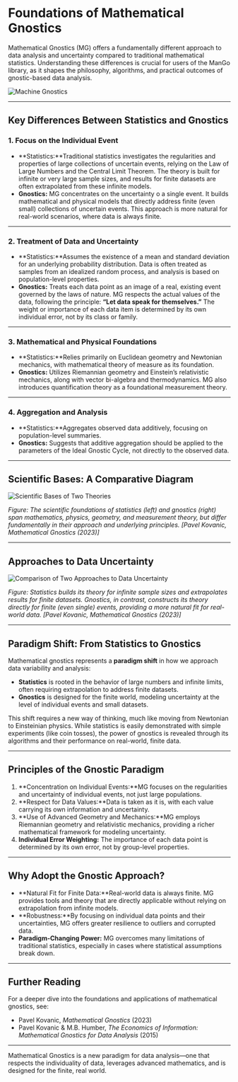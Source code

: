 # Foundations of Mathematical Gnostics

Mathematical Gnostics (MG) offers a fundamentally different approach to data analysis and uncertainty compared to traditional mathematical statistics. Understanding these differences is crucial for users of the ManGo library, as it shapes the philosophy, algorithms, and practical outcomes of gnostic-based data analysis.

![Machine Gnostics](images/mg2.png)

---

## Key Differences Between Statistics and Gnostics

### 1. Focus on the Individual Event

- **Statistics:**Traditional statistics investigates the regularities and properties of large collections of uncertain events, relying on the Law of Large Numbers and the Central Limit Theorem. The theory is built for infinite or very large sample sizes, and results for finite datasets are often extrapolated from these infinite models.
- **Gnostics:**
  MG concentrates on the uncertainty o a single event. It builds mathematical and physical models that directly address finite (even small) collections of uncertain events. This approach is more natural for real-world scenarios, where data is always finite.

---

### 2. Treatment of Data and Uncertainty

- **Statistics:**Assumes the existence of a mean and standard deviation for an underlying probability distribution. Data is often treated as samples from an idealized random process, and analysis is based on population-level properties.
- **Gnostics:**
  Treats each data point as an image of a real, existing event governed by the laws of nature. MG respects the actual values of the data, following the principle: **“Let data speak for themselves.”** The weight or importance of each data item is determined by its own individual error, not by its class or family.

---

### 3. Mathematical and Physical Foundations

- **Statistics:**Relies primarily on Euclidean geometry and Newtonian mechanics, with mathematical theory of measure as its foundation.
- **Gnostics:**
  Utilizes Riemannian geometry and Einstein’s relativistic mechanics, along with vector bi-algebra and thermodynamics. MG also introduces quantification theory as a foundational measurement theory.

---

### 4. Aggregation and Analysis

- **Statistics:**Aggregates observed data additively, focusing on population-level summaries.
- **Gnostics:**
  Suggests that additive aggregation should be applied to the parameters of the Ideal Gnostic Cycle, not directly to the observed data.

---

## Scientific Bases: A Comparative Diagram

![Scientific Bases of Two Theories](images/img2.png)

*Figure: The scientific foundations of statistics (left) and gnostics (right) span mathematics, physics, geometry, and measurement theory, but differ fundamentally in their approach and underlying principles. [Pavel Kovanic, *Mathematical Gnostics* (2023)]*

---

## Approaches to Data Uncertainty

![Comparison of Two Approaches to Data Uncertainty](images/img1.png)

*Figure: Statistics builds its theory for infinite sample sizes and extrapolates results for finite datasets. Gnostics, in contrast, constructs its theory directly for finite (even single) events, providing a more natural fit for real-world data. [Pavel Kovanic, *Mathematical Gnostics* (2023)]*

---

## Paradigm Shift: From Statistics to Gnostics

Mathematical gnostics represents a **paradigm shift** in how we approach data variability and analysis:

- **Statistics** is rooted in the behavior of large numbers and infinite limits, often requiring extrapolation to address finite datasets.
- **Gnostics** is designed for the finite world, modeling uncertainty at the level of individual events and small datasets.

This shift requires a new way of thinking, much like moving from Newtonian to Einsteinian physics. While statistics is easily demonstrated with simple experiments (like coin tosses), the power of gnostics is revealed through its algorithms and their performance on real-world, finite data.

---

## Principles of the Gnostic Paradigm

1. **Concentration on Individual Events:**MG focuses on the regularities and uncertainty of individual events, not just large populations.
2. **Respect for Data Values:**Data is taken as it is, with each value carrying its own information and uncertainty.
3. **Use of Advanced Geometry and Mechanics:**MG employs Riemannian geometry and relativistic mechanics, providing a richer mathematical framework for modeling uncertainty.
4. **Individual Error Weighting:**
   The importance of each data point is determined by its own error, not by group-level properties.

---

## Why Adopt the Gnostic Approach?

- **Natural Fit for Finite Data:**Real-world data is always finite. MG provides tools and theory that are directly applicable without relying on extrapolation from infinite models.
- **Robustness:**By focusing on individual data points and their uncertainties, MG offers greater resilience to outliers and corrupted data.
- **Paradigm-Changing Power:**
  MG overcomes many limitations of traditional statistics, especially in cases where statistical assumptions break down.

---

## Further Reading

For a deeper dive into the foundations and applications of mathematical gnostics, see:

- Pavel Kovanic, *Mathematical Gnostics* (2023)
- Pavel Kovanic & M.B. Humber, *The Economics of Information: Mathematical Gnostics for Data Analysis* (2015)

---

Mathematical Gnostics is a new paradigm for data analysis—one that respects the individuality of data, leverages advanced mathematics, and is designed for the finite, real world.
